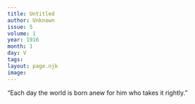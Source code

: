 ```yaml
---
title: Untitled
author: Unknown
issue: 5
volume: 1
year: 1916
month: 1
day: V
tags:
layout: page.njk
image:
---
```

“Each day the world is born anew for him who takes it rightly.”




